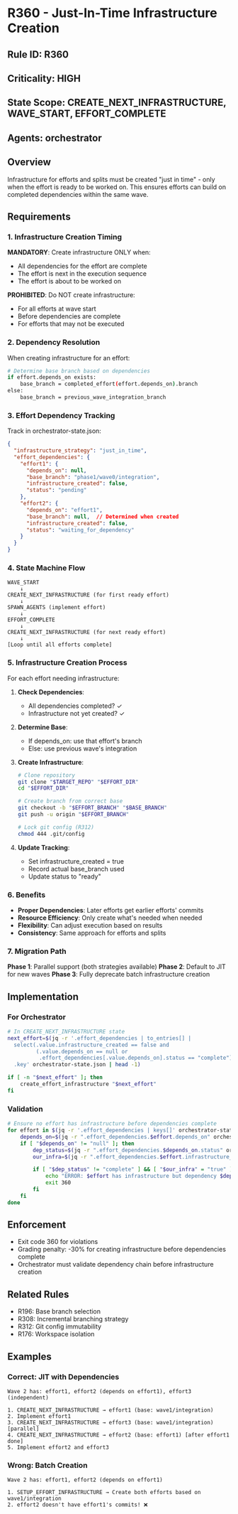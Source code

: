 # R360 - Just-In-Time Infrastructure Creation

## Rule ID: R360
## Criticality: HIGH
## State Scope: CREATE_NEXT_INFRASTRUCTURE, WAVE_START, EFFORT_COMPLETE
## Agents: orchestrator

## Overview

Infrastructure for efforts and splits must be created "just in time" - only when the effort is ready to be worked on. This ensures efforts can build on completed dependencies within the same wave.

## Requirements

### 1. Infrastructure Creation Timing

**MANDATORY**: Create infrastructure ONLY when:
- All dependencies for the effort are complete
- The effort is next in the execution sequence
- The effort is about to be worked on

**PROHIBITED**: Do NOT create infrastructure:
- For all efforts at wave start
- Before dependencies are complete
- For efforts that may not be executed

### 2. Dependency Resolution

When creating infrastructure for an effort:

```bash
# Determine base branch based on dependencies
if effort.depends_on exists:
    base_branch = completed_effort(effort.depends_on).branch
else:
    base_branch = previous_wave_integration_branch
```

### 3. Effort Dependency Tracking

Track in orchestrator-state.json:
```json
{
  "infrastructure_strategy": "just_in_time",
  "effort_dependencies": {
    "effort1": {
      "depends_on": null,
      "base_branch": "phase1/wave0/integration",
      "infrastructure_created": false,
      "status": "pending"
    },
    "effort2": {
      "depends_on": "effort1",
      "base_branch": null,  // Determined when created
      "infrastructure_created": false,
      "status": "waiting_for_dependency"
    }
  }
}
```

### 4. State Machine Flow

```
WAVE_START
    ↓
CREATE_NEXT_INFRASTRUCTURE (for first ready effort)
    ↓
SPAWN_AGENTS (implement effort)
    ↓
EFFORT_COMPLETE
    ↓
CREATE_NEXT_INFRASTRUCTURE (for next ready effort)
    ↓
[Loop until all efforts complete]
```

### 5. Infrastructure Creation Process

For each effort needing infrastructure:

1. **Check Dependencies**:
   - All dependencies completed? ✓
   - Infrastructure not yet created? ✓

2. **Determine Base**:
   - If depends_on: use that effort's branch
   - Else: use previous wave's integration

3. **Create Infrastructure**:
   ```bash
   # Clone repository
   git clone "$TARGET_REPO" "$EFFORT_DIR"
   cd "$EFFORT_DIR"

   # Create branch from correct base
   git checkout -b "$EFFORT_BRANCH" "$BASE_BRANCH"
   git push -u origin "$EFFORT_BRANCH"

   # Lock git config (R312)
   chmod 444 .git/config
   ```

4. **Update Tracking**:
   - Set infrastructure_created = true
   - Record actual base_branch used
   - Update status to "ready"

### 6. Benefits

- **Proper Dependencies**: Later efforts get earlier efforts' commits
- **Resource Efficiency**: Only create what's needed when needed
- **Flexibility**: Can adjust execution based on results
- **Consistency**: Same approach for efforts and splits

### 7. Migration Path

**Phase 1**: Parallel support (both strategies available)
**Phase 2**: Default to JIT for new waves
**Phase 3**: Fully deprecate batch infrastructure creation

## Implementation

### For Orchestrator

```bash
# In CREATE_NEXT_INFRASTRUCTURE state
next_effort=$(jq -r '.effort_dependencies | to_entries[] |
  select(.value.infrastructure_created == false and
         (.value.depends_on == null or
          .effort_dependencies[.value.depends_on].status == "complete")) |
  .key' orchestrator-state.json | head -1)

if [ -n "$next_effort" ]; then
    create_effort_infrastructure "$next_effort"
fi
```

### Validation

```bash
# Ensure no effort has infrastructure before dependencies complete
for effort in $(jq -r '.effort_dependencies | keys[]' orchestrator-state.json); do
    depends_on=$(jq -r ".effort_dependencies.$effort.depends_on" orchestrator-state.json)
    if [ "$depends_on" != "null" ]; then
        dep_status=$(jq -r ".effort_dependencies.$depends_on.status" orchestrator-state.json)
        our_infra=$(jq -r ".effort_dependencies.$effort.infrastructure_created" orchestrator-state.json)

        if [ "$dep_status" != "complete" ] && [ "$our_infra" = "true" ]; then
            echo "ERROR: $effort has infrastructure but dependency $depends_on not complete!"
            exit 360
        fi
    fi
done
```

## Enforcement

- Exit code 360 for violations
- Grading penalty: -30% for creating infrastructure before dependencies complete
- Orchestrator must validate dependency chain before infrastructure creation

## Related Rules

- R196: Base branch selection
- R308: Incremental branching strategy
- R312: Git config immutability
- R176: Workspace isolation

## Examples

### Correct: JIT with Dependencies
```
Wave 2 has: effort1, effort2 (depends on effort1), effort3 (independent)

1. CREATE_NEXT_INFRASTRUCTURE → effort1 (base: wave1/integration)
2. Implement effort1
3. CREATE_NEXT_INFRASTRUCTURE → effort3 (base: wave1/integration) [parallel]
4. CREATE_NEXT_INFRASTRUCTURE → effort2 (base: effort1) [after effort1 done]
5. Implement effort2 and effort3
```

### Wrong: Batch Creation
```
Wave 2 has: effort1, effort2 (depends on effort1)

1. SETUP_EFFORT_INFRASTRUCTURE → Create both efforts based on wave1/integration
2. effort2 doesn't have effort1's commits! ❌
```